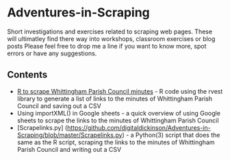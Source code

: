# Adventures-in-Scraping
Short investigations and exercises related to scraping web pages. These will ultimatley find there way into workshops, classroom exercises or blog posts
Please feel free to drop me a line if you want to know more, spot errors or have any suggestions. 
## Contents
+ [R to scrape Whittingham Parish Council minutes](https://github.com/digitaldickinson/Adventures-in-Scraping/blob/master/Scrapelinks.py) - R code using the rvest library to generate a list of links to the minutes of Whittingham Parish Council and saving out a CSV
+ Using importXML() in Google sheets - a quick overview of using Google sheets to scrape the links to the minutes of Whittingham Parish Council
+ [Scrapelinks.py] (https://github.com/digitaldickinson/Adventures-in-Scraping/blob/master/Scrapelinks.py) - a Python(3) script that does the same as the R script, scraping the links to the minutes of Whittingham Parish Council and writing out a CSV
